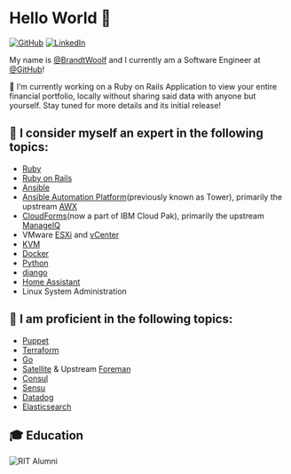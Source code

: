 # Hello World 👋

[![GitHub](https://img.shields.io/badge/GitHub-%40brandtwoolf-239a3b.svg)](https://github.com/brandtwoolf)
[![LinkedIn](https://img.shields.io/badge/Linked-in-0c66c3.svg)](https://www.linkedin.com/in/brandtwoolf/)

My name is [@BrandtWoolf](https://github.com/brandtwoolf) and I currently am a Software Engineer at [@GitHub](https://github.com)!

🔭 I’m currently working on a Ruby on Rails Application to view your entire financial portfolio, locally without sharing said data with anyone but yourself. Stay tuned for more details and its initial release!

## 🧠 I consider myself an expert in the following topics:

- [Ruby](https://www.ruby-lang.org/en/)
- [Ruby on Rails](https://rubyonrails.org/)
- [Ansible](https://www.ansible.com/)
- [Ansible Automation Platform](https://www.ansible.com/products/automation-platform)(previously known as Tower), primarily the upstream [AWX](https://github.com/ansible/awx)
- [CloudForms](https://www.ibm.com/docs/en/cloud-paks/cp-management/1.2.0?topic=options-using-cloudforms)(now a part of IBM Cloud Pak), primarily the upstream [ManageIQ](https://www.manageiq.org/)
- VMware [ESXi](https://www.vmware.com/content/vmware/vmware-published-sites/us/products/esxi-and-esx.html.html) and [vCenter](https://www.vmware.com/products/vcenter.html)
- [KVM](https://www.linux-kvm.org/page/Main_Page)
- [Docker](https://www.docker.com/)
- [Python](https://www.python.org/)
- [django](https://www.djangoproject.com/)
- [Home Assistant](https://www.home-assistant.io/)
- Linux System Administration

## 🔬 I am proficient in the following topics:

- [Puppet](https://www.puppet.com/)
- [Terraform](https://www.terraform.io/)
- [Go](https://go.dev/)
- [Satellite](https://www.redhat.com/en/technologies/management/satellite) & Upstream [Foreman](https://theforeman.org/)
- [Consul](https://www.consul.io/)
- [Sensu](https://sensu.io/)
- [Datadog](https://www.datadoghq.com/)
- [Elasticsearch](https://www.elastic.co/)


## 🎓 Education

![RIT Alumni](https://www.rit.edu/brandportal/sites/rit.edu.brandportal/files/2020-04/RIT_RGB_hor.png)

